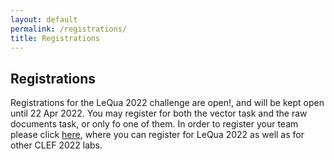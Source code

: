 ```yaml
---
layout: default
permalink: /registrations/
title: Registrations
---
```


## Registrations 

Registrations for the LeQua 2022 challenge are open!, and will be kept open until 22 Apr 2022. You may register for both the vector task and the raw documents task, or only fo one of them. In order to register your team please click [here](http://clef2022-labs-registration.dei.unipd.it/), where you can register for LeQua 2022 as well as for other CLEF 2022 labs.
